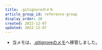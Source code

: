 ```yaml
---
title: .gitignoreのメモ
article_group_id: reference-group
display_order: 20
created: 2022-12-07
updated: 2022-12-07
---
```

- 当メモは、[.gitignoreのメモ](https://thinktwice.tech/it/git/gitignore/)へ移管しました。